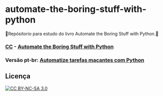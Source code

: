 # automate-the-boring-stuff-with-python
:book:Repósitorio para estudo do livro Automate the Boring Stuff with Python.:snake:

### [CC](https://creativecommons.org/) - [Automate the Boring Stuff with Python](https://automatetheboringstuff.com/)
### Versão pt-br: [Automatize tarefas maçantes com Python](http://www.novatec.com.br/livros/automatizepython/)



## Licença

[![CC BY-NC-SA 3.0](http://mirrors.creativecommons.org/presskit/buttons/88x31/svg/by-nc-sa.svg)](https://creativecommons.org/licenses/by-nc-sa/3.0/)
